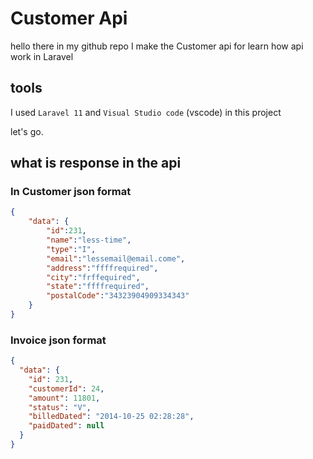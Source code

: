 # Customer Api

hello there in my github repo
I make the Customer api for learn how api work in Laravel

## tools

I used `Laravel 11` and `Visual Studio code` (vscode) in this project

let's go.

## what is response in the api

### In Customer json format

```json
{
    "data": {
        "id":231,
        "name":"less-time",
        "type":"I",
        "email":"lessemail@email.come",
        "address":"ffffrequired",
        "city":"frffequired",
        "state":"ffffrequired",
        "postalCode":"34323904909334343"
    }
}
```

### Invoice json format

```json
{
  "data": {
    "id": 231,
    "customerId": 24,
    "amount": 11801,
    "status": "V",
    "billedDated": "2014-10-25 02:28:28",
    "paidDated": null
  }
}
```
